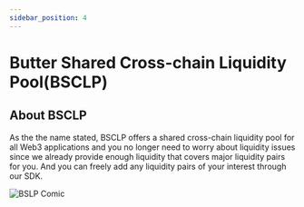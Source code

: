 ```yaml
---
sidebar_position: 4
---
```

# Butter Shared Cross-chain Liquidity Pool(BSCLP)

## About BSCLP
As the the name stated, BSCLP offers a shared cross-chain liquidity pool for all Web3 applications and you no longer need to worry about liquidity issues since we already provide enough liquidity that covers major liquidity pairs for you. And you can freely add any liquidity pairs of your interest through our SDK.  

![BSLP Comic](/img/butter/BSLP-comic.png "BSLP Comic")
